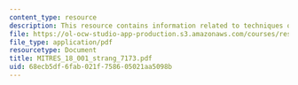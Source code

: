 ```yaml
---
content_type: resource
description: This resource contains information related to techniques of integration.
file: https://ol-ocw-studio-app-production.s3.amazonaws.com/courses/res-18-001-calculus-online-textbook-spring-2005/68ecb5df6fab021f758605021aa5098b_MITRES_18_001_strang_7173.pdf
file_type: application/pdf
resourcetype: Document
title: MITRES_18_001_strang_7173.pdf
uid: 68ecb5df-6fab-021f-7586-05021aa5098b
---
```


